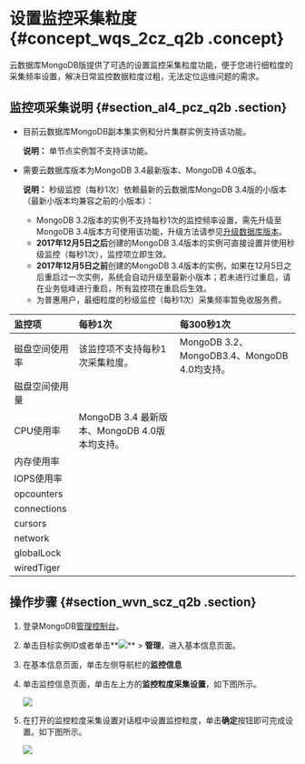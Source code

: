 # 设置监控采集粒度 {#concept_wqs_2cz_q2b .concept}

云数据库MongoDB版提供了可选的设置监控采集粒度功能，便于您进行细粒度的采集频率设置，解决日常监控数据粒度过粗，无法定位运维问题的需求。

## 监控项采集说明 {#section_al4_pcz_q2b .section}

-   目前云数据库MongoDB副本集实例和分片集群实例支持该功能。

    **说明：** 单节点实例暂不支持该功能。

-   需要云数据库版本为MongoDB 3.4最新版本、MongoDB 4.0版本。

    **说明：** 秒级监控（每秒1次）依赖最新的云数据库MongoDB 3.4版的小版本（最新小版本均兼容之前的小版本）：

    -   MongoDB 3.2版本的实例不支持每秒1次的监控频率设置，需先升级至MongoDB 3.4版本方可使用该功能，升级方法请参见[升级数据库版本](intl.zh-CN/用户指南/实例管理/升级数据库版本.md#)。
    -   **2017年12月5日之后**创建的MongoDB 3.4版本的实例可直接设置并使用秒级监控（每秒1次），监控项立即生效。
    -   **2017年12月5日之前**创建的MongoDB 3.4版本的实例，如果在12月5日之后重启过一次实例，系统会自动升级至最新小版本；若未进行过重启，请在业务低峰进行重启，所有监控项在重启后生效。
    -   为普惠用户，最细粒度的秒级监控（每秒1次）采集频率暂免收服务费。

|监控项|每秒1次|每300秒1次|
|:--|:---|:------|
|磁盘空间使用率|该监控项不支持每秒1次采集粒度。|MongoDB 3.2、MongoDB3.4、MongoDB 4.0均支持。|
|磁盘空间使用量|
|CPU使用率|MongoDB 3.4 最新版本、MongoDB 4.0版本均支持。|
|内存使用率|
|IOPS使用率|
|opcounters|
|connections|
|cursors|
|network|
|globalLock|
|wiredTiger|

## 操作步骤 {#section_wvn_scz_q2b .section}

1.  登录MongoDB[管理控制台](https://mongodb.console.aliyun.com/#/mongodb/list)。
2.  单击目标实例ID或者单击**![](http://static-aliyun-doc.oss-cn-hangzhou.aliyuncs.com/assets/img/6735/15432182558598_zh-CN.png)** \> **管理**，进入基本信息页面。
3.  在基本信息页面，单击左侧导航栏的**监控信息**
4.  单击监控信息页面，单击左上方的**监控粒度采集设置**，如下图所示。

    ![](http://static-aliyun-doc.oss-cn-hangzhou.aliyuncs.com/assets/img/6735/15432182558599_zh-CN.png)

5.  在打开的监控粒度采集设置对话框中设置监控粒度，单击**确定**按钮即可完成设置。如下图所示。

    ![](http://static-aliyun-doc.oss-cn-hangzhou.aliyuncs.com/assets/img/6735/15432182558600_zh-CN.png)


